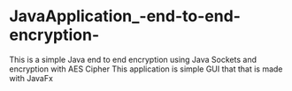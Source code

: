 # JavaApplication_-end-to-end-encryption-
This is a simple Java end to end encryption using Java Sockets and encryption with AES Cipher
This application is simple GUI that that is made with JavaFx 
